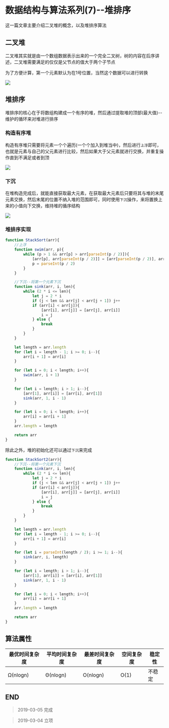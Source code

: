 # 数据结构与算法系列(7)--堆排序

这一篇文章主要介绍二叉堆的概念，以及堆排序算法

## 二叉堆

二叉堆其实就是由一个数组数据表示出来的一个完全二叉树，树的内容在后序讲述，二叉堆需要满足的仅仅是父节点的值大于两个子节点

为了方便计算，第一个元素默认为在1号位置，当然这个数据可以进行转换

![](https://blog-cdn.chenxiyuan.fun/2019-3-4/02bbf2e0-919d-4292-81e1-4f8ea4d9df78.png)

## 堆排序

堆排序的核心在于将数组构建成一个有序的堆，然后通过提取堆的顶部(最大值)--维护的循环来对堆进行排序

### 构造有序堆

构造有序堆只需要将元素一个个遍历(一个个加入到堆当中)，然后进行`上浮`即可，也就是元素与自己的父元素进行比较，然后如果大于父元素就进行交换，并重复操作直到不满足或者到顶

![](https://blog-cdn.chenxiyuan.fun/2019-3-4/d9a24e89-7aef-402f-9c62-58121ca385a7.png)

### 下沉

在堆构造完成后，就能直接获取最大元素，在获取最大元素后只要将其与堆的末尾元素交换，然后末尾的位置不纳入堆的范围即可，同时使用`下沉`操作，来将置换上来的小值向下交换，维持堆的循序结构

![](https://blog-cdn.chenxiyuan.fun/2019-3-4/1e39cf1b-6f2b-49e8-b777-38f91fac4e73.png)

### 堆排序实现

``` javascript
function StackSort(arr){
    //上浮
    function swim(arr, p){
        while (p > 1 && arr[p] > arr[parseInt(p / 2)]){
            [arr[p], arr[parseInt(p / 2)]] = [arr[parseInt(p / 2)], arr[p]] 
            p = parseInt(p / 2)
        }
    }

    //下沉--将第一个元素下沉
    function sink(arr, i, len){
        while (2 * i <= len){
            let j = 2 * i
            if (j < len && arr[j] < arr[j + 1]) j++
            if (arr[i] < arr[j]){
                [arr[i], arr[j]] = [arr[j], arr[i]]
                i = j
            } else {
                break
            }
        }
    }

    let length = arr.length
    for (let i = length - 1; i >= 0; i--){
        arr[i + 1] = arr[i]
    }

    for (let i = 0; i < length; i++){
        swim(arr, i + 1)
    }

    for (let i = length; i > 1; i--){
        [arr[1], arr[i]] = [arr[i], arr[1]]
        sink(arr, 1, i - 1)
    }

    for (let i = 0; i < length; i++){
        arr[i] = arr[i + 1]
    }
    arr.length = length

    return arr
}
```

除此之外，堆的初始化还可以通过`下沉`来完成

``` javascript
function StackSort2(arr){
    //下沉--将第一个元素下沉
    function sink(arr, i, len){
        while (2 * i <= len){
            let j = 2 * i
            if (j < len && arr[j] < arr[j + 1]) j++
            if (arr[i] < arr[j]){
                [arr[i], arr[j]] = [arr[j], arr[i]]
                i = j
            } else {
                break
            }
        }
    }

    let length = arr.length
    for (let i = length - 1; i >= 0; i--){
        arr[i + 1] = arr[i]
    }

    for (let i = parseInt(length / 2); i >= 1; i--){
        sink(arr, i, length)
    }

    for (let i = length; i > 1; i--){
        [arr[1], arr[i]] = [arr[i], arr[1]]
        sink(arr, 1, i - 1)
    }

    for (let i = 0; i < length; i++){
        arr[i] = arr[i + 1]
    }
    arr.length = length

    return arr
}
```

## 算法属性

|最优时间复杂度|平均时间复杂度|最差时间复杂度|空间复杂度|稳定性|
|---|---|---|---|---|
|Ω(nlogn)|Θ(nlogn)|O(nlogn)|O(1)|不稳定|

## END

>   2019-03-05   完成

>   2019-03-04   立项